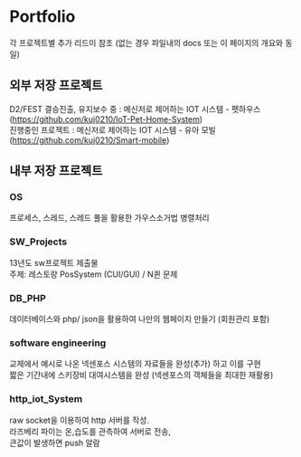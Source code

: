 # Portfolio
각 프로젝트별 추가 리드미 참조 (없는 경우 파일내의 docs 또는 이 페이지의 개요와 동일)

## 외부 저장 프로젝트
D2/FEST 결승진출, 유지보수 중 : 메신저로 제어하는 IOT 시스템 - 펫하우스
<br>(https://github.com/kuj0210/IoT-Pet-Home-System) 
<br>
진행중인 프로젝트 : 메신저로 제어하는 IOT 시스템 - 유아 모빌
<br>(https://github.com/kuj0210/Smart-mobile) 



## 내부 저장 프로젝트
### OS
프로세스, 스레드, 스레드 풀을 활용한 가우스소거법 병렬처리

### SW_Projects
13년도 sw프로젝트 제출물
<br>주제: 레스토랑 PosSystem (CUI/GUI) / N퀸 문제

### DB_PHP
데이터베이스와 php/ json을 활용하여 나만의 웹페이지 만들기 (회원관리 포함)

### software engineering
교제에서 예시로 나온 넥센포스 시스템의 자료들을 완성(추가) 하고 이를 구현
<br>짧은 기간내에 스키장비 대여시스템을 완성 (넥센포스의 객체들을 최대한 재활용)

### http_iot_System
raw socket을 이용하여 http 서버를 작성.
<br>라즈베리 파이는 온,습도를 관측하여 서버로 전송,
<br>큰값이 발생하면 push 알람

